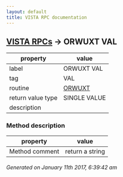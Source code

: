 ```yaml
---
layout: default
title: VISTA RPC documentation
---
```




## [VISTA RPCs](TableOfContent.md) &#8594; ORWUXT VAL 

 property | value 
--- | --- 
 label | ORWUXT VAL
 tag | VAL
 routine | [ORWUXT](http://code.osehra.org/dox/Routine_ORWUXT_source.html)
 return value type | SINGLE VALUE
 description | 


### Method description

 property | value 
--- | --- 
 Method comment | return a string




 ###### Generated on January 11th 2017, 6:39:42 am